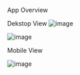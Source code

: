App Overview

Dekstop View
![image](https://user-images.githubusercontent.com/107266004/181904452-9d0c67c8-48a7-486d-ba0f-b3f969dd8148.png)

![image](https://user-images.githubusercontent.com/107266004/181904467-fef766c8-b6e9-4798-ae8b-4dfa527bb128.png)

Mobile View

![image](https://user-images.githubusercontent.com/107266004/181904488-22897af1-b9df-43bb-bc8a-87363b9c03e4.png)
